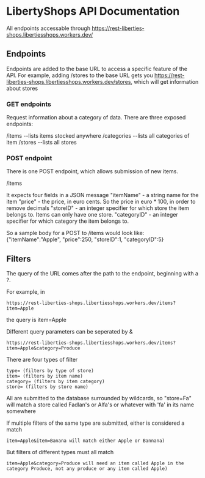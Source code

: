 # LibertyShops API Documentation

All endpoints accessable through https://rest-liberties-shops.libertiesshops.workers.dev/

## Endpoints

Endpoints are added to the base URL to access a specific feature of the API. For example, adding /stores to the base URL gets you https://rest-liberties-shops.libertiesshops.workers.dev/stores, which will get information about stores

### GET endpoints

Request information about a category of data. There are three exposed endpoints:

/items --lists items stocked anywhere
/categories --lists all categories of item
/stores --lists all stores

### POST endpoint

There is one POST endpoint, which allows submission of new items.

/items

It expects four fields in a JSON message
"itemName" - a string name for the item
"price" - the price, in euro cents. So the price in euro * 100, in order to remove decimals
"storeID" - an integer specifier for which store the item belongs to. Items can only have one store.
"categoryID" - an integer specifier for which category the item belongs to.

So a sample body for a POST to /items would look like: 
{"itemName":"Apple", "price":250, "storeID":1, "categoryID":5}

## Filters

The query of the URL comes after the path to the endpoint, beginning with a ?.

For example, in
```
https://rest-liberties-shops.libertiesshops.workers.dev/items?item=Apple
```
the query is item=Apple

Different query parameters can be seperated by &
```
https://rest-liberties-shops.libertiesshops.workers.dev/items?item=Apple&category=Produce
```
There are four types of filter
```
type= (filters by type of store)
item= (filters by item name)
category= (filters by item category)
store= (filters by store name)
```

All are submitted to the database surrounded by wildcards, so "store=Fa" will match a store called Fadlan's or Alfa's or whatever with 'fa' in its name somewhere

If multiple filters of the same type are submitted, either is considered a match
```
item=Apple&item=Banana will match either Apple or Bannana)
```

But filters of different types must all match 

```
item=Apple&category=Produce will need an item called Apple in the category Produce, not any produce or any item called Apple)
```

